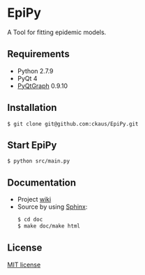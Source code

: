 # EpiPy
A Tool for fitting epidemic models.

## Requirements
 * Python 2.7.9
 * PyQt 4
 * [PyQtGraph][2] 0.9.10

## Installation
`$ git clone git@github.com:ckaus/EpiPy.git`

## Start EpiPy
`$ python src/main.py`

## Documentation
* Project [wiki][1]
* Source by using [Sphinx][3]:
  ```bash
  $ cd doc
  $ make doc/make html
  ```

## License
[MIT license][1]

[1]: https://github.com/ckaus/EpiPy/wiki "wiki"
[2]: http://pyqtgraph.org/ "PyQtGraph"
[3]: http://sphinx-doc.org/ "Sphinx"
[4]: https://github.com/ckaus/EpiPy/blob/master/LICENSE "MIT license"  